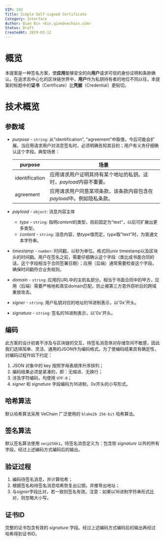 ```yaml
---
VIP: 192
Title: Simple Self-signed Certificate
Category: Interface
Author: Qian Bin <bin.qian@vechain.com>
Status: Draft
CreatedAt: 2019-03-12
---
```


# 概览

本提案是一种签名方案，使**应用**能够安全的向**用户**请求可信的身份证明和条款确认。在追求去中心化的区块链世界中，**用户**作为私钥持有者的地位不同以往，本提案的标题中的**证书**（Certificate）比**凭据**（Credential）更贴切。


# 技术概览

## 参数域

* *purpose* - `string`: 从"identification", "agreement"中取值，今后可能会扩展。当应用请求用户对消息签名时，必须明确告知其目的；用户有义务仔细确认这个字段。典型场景：
    
    | purpose | 场景 |
    | --- | --- |
    | identification | 应用请求用户证明其持有某个地址的私钥。这时，*payload*内容不重要。 |
    | agreement | 应用请求用户同意某项条款，该条款内容包含在*payload*中。例如隐私条款。 |

    

* *payload* - `object`: 消息内容主体
    
    * *type* - `string`: 指明*content*的类型，目前固定为"text"，以后可扩展出更多类型。
    * *content* - `string`: 消息内容，依*type*值而定，*type*取"text"时，为普通文本字符串。

* *timestamp* - `number`: 时间戳，以秒为单位。格式同unix timestamp以及区块头的时间戳。用户在签名之前，需要仔细确认这个字段（类比成书面合同的话，这个字段相当于合同签署日期）；应用（后端）通常需要检查这个字段，确保时间戳符合业务规则。
* *domain* - `string`: 应用的URL中的主机名部分。相当于书面合同中的甲方，应用（后端）需要严格地和真实domain匹配，防止被第三方意外窃听后的跨域重放攻击。
* *signer* - `string`: 用户私钥对应的地址的16进制表示，以'0x'开头。
* *signature* - `string`: 签名的16进制表示，以'0x'开头。

## 编码

此方案的设计初衷不涉及与区块链的交互，待签名消息体对存储空间不敏感，因此我们选择简单、灵活、通用的JSON作为编码格式。为了使编码结果具有确定性，对编码过程作如下约定：

1. JSON 对象中的 key 按照字母表顺序升序排列；
2. 编码结果必须是紧凑的，即：无缩进、无换行；
3. 涉及字符编码，均使用 `UTF-8`；
4. *signer* 和 *signature* 字段编码为16进制，0x开头的小写形式。

## 哈希算法

默认哈希算法采用 VeChain 广泛使用的 `blake2b 256-bit` 哈希算法。

## 签名算法

默认签名算法使用 `secp256k1`。待签名消息定义为：包含除 *signature* 以外的所有字段，经过上述编码方式编码后的输出。

## 验证过程

1. 编码待签名消息，并计算哈希；
2. 根据签名和待签名消息哈希恢复出公钥，并推导出地址；
3. 与*signer*字段比对，若一致则签名有效。注意：如果以16进制字符串形式比对，则忽略大小写。

## 证书ID

完整的证书包含有效的 *signature* 字段。经过上述编码方式编码后的输出再经过哈希得到证书ID。
